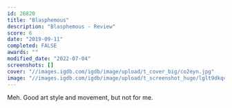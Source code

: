 ```yaml
---
id: 26820
title: "Blasphemous"
description: "Blasphemous - Review"
score: 6
date: "2019-09-11"
completed: FALSE
awards: ""
modified_date: "2022-07-04"
screenshots: []
cover: "//images.igdb.com/igdb/image/upload/t_cover_big/co2eyn.jpg"
image: "//images.igdb.com/igdb/image/upload/t_screenshot_huge/lglt9dkqc4vcndib1uej.jpg"
---
```

Meh. Good art style and movement, but not for me.